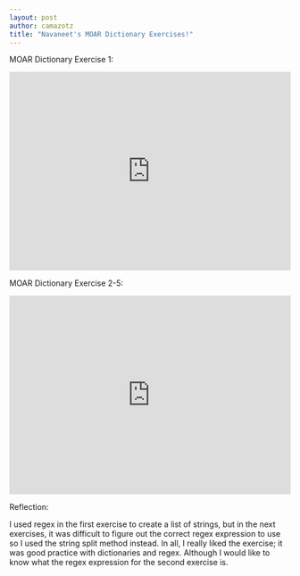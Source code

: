 ```yaml
---
layout: post
author: camazotz
title: "Navaneet's MOAR Dictionary Exercises!"
---
```


MOAR Dictionary Exercise 1:

<iframe src="https://trinket.io/embed/python3/4cd79201ab" width="100%" height="356" frameborder="0" marginwidth="0" marginheight="0" allowfullscreen></iframe>

MOAR Dictionary Exercise 2-5:

<iframe src="https://trinket.io/embed/python3/b450cd0d72" width="100%" height="356" frameborder="0" marginwidth="0" marginheight="0" allowfullscreen></iframe>

Reflection:

I used regex in the first exercise to create a list of strings, but in the next exercises, it was difficult to figure out the correct regex expression to use so I used the string split method instead. In all, I really liked the exercise; it was good practice with dictionaries and regex. Although I would like to know what the regex expression for the second exercise is.

